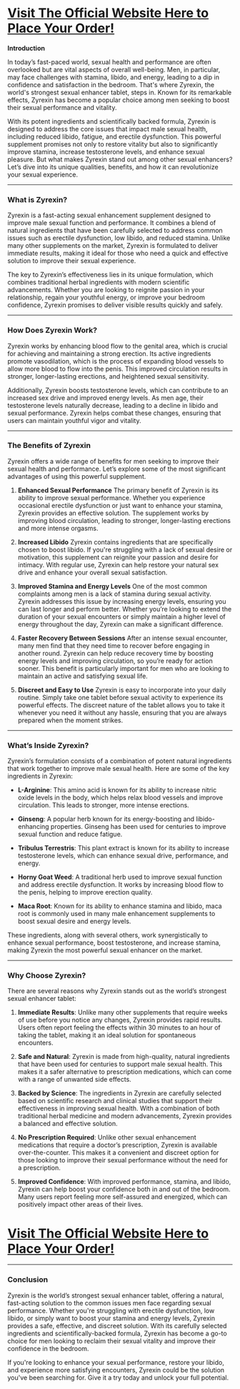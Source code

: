 <h1><a href="https://getdeals24x7.com/order-zyrexin"><strong>Visit The Official Website Here to Place Your Order!<br /></strong></a></h1>
<p><strong>Introduction</strong></p>
<p>In today&rsquo;s fast-paced world, sexual health and performance are often overlooked but are vital aspects of overall well-being. Men, in particular, may face challenges with stamina, libido, and energy, leading to a dip in confidence and satisfaction in the bedroom. That's where Zyrexin, the world's strongest sexual enhancer tablet, steps in. Known for its remarkable effects, Zyrexin has become a popular choice among men seeking to boost their sexual performance and vitality.</p>
<p>With its potent ingredients and scientifically backed formula, Zyrexin is designed to address the core issues that impact male sexual health, including reduced libido, fatigue, and erectile dysfunction. This powerful supplement promises not only to restore vitality but also to significantly improve stamina, increase testosterone levels, and enhance sexual pleasure. But what makes Zyrexin stand out among other sexual enhancers? Let&rsquo;s dive into its unique qualities, benefits, and how it can revolutionize your sexual experience.</p>
<hr />
<h3><strong>What is Zyrexin?</strong></h3>
<p>Zyrexin is a fast-acting sexual enhancement supplement designed to improve male sexual function and performance. It combines a blend of natural ingredients that have been carefully selected to address common issues such as erectile dysfunction, low libido, and reduced stamina. Unlike many other supplements on the market, Zyrexin is formulated to deliver immediate results, making it ideal for those who need a quick and effective solution to improve their sexual experience.</p>
<p>The key to Zyrexin&rsquo;s effectiveness lies in its unique formulation, which combines traditional herbal ingredients with modern scientific advancements. Whether you are looking to reignite passion in your relationship, regain your youthful energy, or improve your bedroom confidence, Zyrexin promises to deliver visible results quickly and safely.</p>
<hr />
<h3><strong>How Does Zyrexin Work?</strong></h3>
<p>Zyrexin works by enhancing blood flow to the genital area, which is crucial for achieving and maintaining a strong erection. Its active ingredients promote vasodilation, which is the process of expanding blood vessels to allow more blood to flow into the penis. This improved circulation results in stronger, longer-lasting erections, and heightened sexual sensitivity.</p>
<p>Additionally, Zyrexin boosts testosterone levels, which can contribute to an increased sex drive and improved energy levels. As men age, their testosterone levels naturally decrease, leading to a decline in libido and sexual performance. Zyrexin helps combat these changes, ensuring that users can maintain youthful vigor and vitality.</p>
<hr />
<h3><strong>The Benefits of Zyrexin</strong></h3>
<p>Zyrexin offers a wide range of benefits for men seeking to improve their sexual health and performance. Let&rsquo;s explore some of the most significant advantages of using this powerful supplement.</p>
<ol>
<li>
<p><strong>Enhanced Sexual Performance</strong> The primary benefit of Zyrexin is its ability to improve sexual performance. Whether you experience occasional erectile dysfunction or just want to enhance your stamina, Zyrexin provides an effective solution. The supplement works by improving blood circulation, leading to stronger, longer-lasting erections and more intense orgasms.</p>
</li>
<li>
<p><strong>Increased Libido</strong> Zyrexin contains ingredients that are specifically chosen to boost libido. If you're struggling with a lack of sexual desire or motivation, this supplement can reignite your passion and desire for intimacy. With regular use, Zyrexin can help restore your natural sex drive and enhance your overall sexual satisfaction.</p>
</li>
<li>
<p><strong>Improved Stamina and Energy Levels</strong> One of the most common complaints among men is a lack of stamina during sexual activity. Zyrexin addresses this issue by increasing energy levels, ensuring you can last longer and perform better. Whether you&rsquo;re looking to extend the duration of your sexual encounters or simply maintain a higher level of energy throughout the day, Zyrexin can make a significant difference.</p>
</li>
<li>
<p><strong>Faster Recovery Between Sessions</strong> After an intense sexual encounter, many men find that they need time to recover before engaging in another round. Zyrexin can help reduce recovery time by boosting energy levels and improving circulation, so you&rsquo;re ready for action sooner. This benefit is particularly important for men who are looking to maintain an active and satisfying sexual life.</p>
</li>
<li>
<p><strong>Discreet and Easy to Use</strong> Zyrexin is easy to incorporate into your daily routine. Simply take one tablet before sexual activity to experience its powerful effects. The discreet nature of the tablet allows you to take it whenever you need it without any hassle, ensuring that you are always prepared when the moment strikes.</p>
</li>
</ol>
<hr />
<h3><strong>What&rsquo;s Inside Zyrexin?</strong></h3>
<p>Zyrexin&rsquo;s formulation consists of a combination of potent natural ingredients that work together to improve male sexual health. Here are some of the key ingredients in Zyrexin:</p>
<ul>
<li>
<p><strong>L-Arginine</strong>: This amino acid is known for its ability to increase nitric oxide levels in the body, which helps relax blood vessels and improve circulation. This leads to stronger, more intense erections.</p>
</li>
<li>
<p><strong>Ginseng</strong>: A popular herb known for its energy-boosting and libido-enhancing properties. Ginseng has been used for centuries to improve sexual function and reduce fatigue.</p>
</li>
<li>
<p><strong>Tribulus Terrestris</strong>: This plant extract is known for its ability to increase testosterone levels, which can enhance sexual drive, performance, and energy.</p>
</li>
<li>
<p><strong>Horny Goat Weed</strong>: A traditional herb used to improve sexual function and address erectile dysfunction. It works by increasing blood flow to the penis, helping to improve erection quality.</p>
</li>
<li>
<p><strong>Maca Root</strong>: Known for its ability to enhance stamina and libido, maca root is commonly used in many male enhancement supplements to boost sexual desire and energy levels.</p>
</li>
</ul>
<p>These ingredients, along with several others, work synergistically to enhance sexual performance, boost testosterone, and increase stamina, making Zyrexin the most powerful sexual enhancer on the market.</p>
<hr />
<h3><strong>Why Choose Zyrexin?</strong></h3>
<p>There are several reasons why Zyrexin stands out as the world&rsquo;s strongest sexual enhancer tablet:</p>
<ol>
<li>
<p><strong>Immediate Results</strong>: Unlike many other supplements that require weeks of use before you notice any changes, Zyrexin provides rapid results. Users often report feeling the effects within 30 minutes to an hour of taking the tablet, making it an ideal solution for spontaneous encounters.</p>
</li>
<li>
<p><strong>Safe and Natural</strong>: Zyrexin is made from high-quality, natural ingredients that have been used for centuries to support male sexual health. This makes it a safer alternative to prescription medications, which can come with a range of unwanted side effects.</p>
</li>
<li>
<p><strong>Backed by Science</strong>: The ingredients in Zyrexin are carefully selected based on scientific research and clinical studies that support their effectiveness in improving sexual health. With a combination of both traditional herbal medicine and modern advancements, Zyrexin provides a balanced and effective solution.</p>
</li>
<li>
<p><strong>No Prescription Required</strong>: Unlike other sexual enhancement medications that require a doctor&rsquo;s prescription, Zyrexin is available over-the-counter. This makes it a convenient and discreet option for those looking to improve their sexual performance without the need for a prescription.</p>
</li>
<li>
<p><strong>Improved Confidence</strong>: With improved performance, stamina, and libido, Zyrexin can help boost your confidence both in and out of the bedroom. Many users report feeling more self-assured and energized, which can positively impact other areas of their lives.</p>
</li>
</ol>
<h1><strong><a href="https://getdeals24x7.com/order-zyrexin">Visit The Official Website Here to Place Your Order!</a></strong></h1>
<hr />
<h3><strong>Conclusion</strong></h3>
<p>Zyrexin is the world&rsquo;s strongest sexual enhancer tablet, offering a natural, fast-acting solution to the common issues men face regarding sexual performance. Whether you're struggling with erectile dysfunction, low libido, or simply want to boost your stamina and energy levels, Zyrexin provides a safe, effective, and discreet solution. With its carefully selected ingredients and scientifically-backed formula, Zyrexin has become a go-to choice for men looking to reclaim their sexual vitality and improve their confidence in the bedroom.</p>
<p>If you're looking to enhance your sexual performance, restore your libido, and experience more satisfying encounters, Zyrexin could be the solution you've been searching for. Give it a try today and unlock your full potential.</p>
